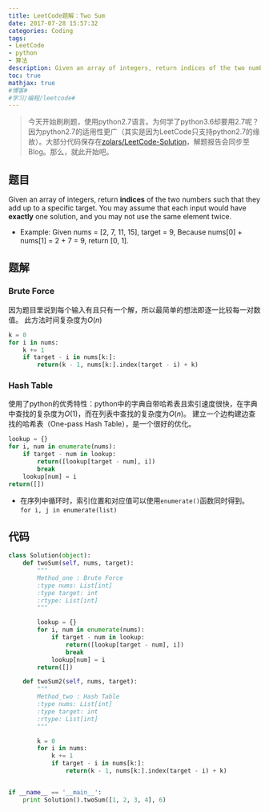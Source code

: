 ```yaml
---
title: LeetCode题解：Two Sum
date: 2017-07-28 15:57:32
categories: Coding
tags:
- LeetCode
- python
- 算法
description: Given an array of integers, return indices of the two numbers such that they add up to a specific target.
toc: true
mathjax: true
#博客#
#学习/编程/leetcode#
---
```

>今天开始刷刷题，使用python2.7语言。为何学了python3.6却要用2.7呢？因为python2.7的适用性更广（其实是因为LeetCode只支持python2.7的缘故）。大部分代码保存在[zolars/LeetCode-Solution](https://github.com/zolars/LeetCode-Solution)，解题报告会同步至Blog。那么，就此开始吧。

## 题目
Given an array of integers, return **indices** of the two numbers such that they add up to a specific target.
You may assume that each input would have **exactly** one solution, and you may not use the same element twice.

* Example:
Given nums = [2, 7, 11, 15], target = 9,
Because nums[0] + nums[1] = 2 + 7 = 9,
return [0, 1].

## 题解
### Brute Force
因为题目里说到每个输入有且只有一个解，所以最简单的想法即逐一比较每一对数值。
此方法时间复杂度为$O(n)$

```python
k = 0
for i in nums:
    k += 1
    if target - i in nums[k:]:
        return(k - 1, nums[k:].index(target - i) + k)
```

### Hash Table
使用了python的优秀特性：python中的字典自带哈希表且索引速度很快，在字典中查找的复杂度为$O(1)$，而在列表中查找的复杂度为$O(n)$。
建立一个边构建边查找的哈希表（One-pass Hash Table），是一个很好的优化。
```python
lookup = {}
for i, num in enumerate(nums):
    if target - num in lookup:
        return([lookup[target - num], i])
        break
    lookup[num] = i
return([])
```

* 在序列中循环时，索引位置和对应值可以使用`enumerate()`函数同时得到。
`for i, j in enumerate(list)`

## 代码
```python
class Solution(object):
    def twoSum(self, nums, target):
        """
        Method_one : Brute Force
        :type nums: List[int]
        :type target: int
        :rtype: List[int]
        """

        lookup = {}
        for i, num in enumerate(nums):
            if target - num in lookup:
                return([lookup[target - num], i])
                break
            lookup[num] = i
        return([])

    def twoSum2(self, nums, target):
        """
        Method_two : Hash Table
        :type nums: List[int]
        :type target: int
        :rtype: List[int]
        """

        k = 0
        for i in nums:
            k += 1
            if target - i in nums[k:]:
                return(k - 1, nums[k:].index(target - i) + k)


if __name__ == '__main__':
    print Solution().twoSum([1, 2, 3, 4], 6)
```
